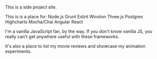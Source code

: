This is a side project site.

This is is a place for:
Node.js
Grunt
Eslint
Winston
Three.js
Postgres
Highcharts
Mocha/Chai
Angular
React

I'm a vanilla JavaScript fan, by the way. If you don't know vanilla JS, you really can't get anywhere useful with these frameworks.

It's also a place to list my movie reviews and showcase my animation experiments.
